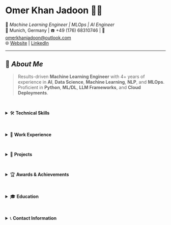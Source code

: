 # **Omer Khan Jadoon** 👨‍💻
🎯 *Machine Learning Engineer | MLOps | AI Engineer*  
📍 Munich, Germany | ☎️ +49 (176) 68310746 | 📧 omerkhanjadoon@outlook.com  
🌐 [Website](http://omerkhanjadoon.com) | [LinkedIn](https://www.linkedin.com/in/omerkhanjadoon)  

___ 

## 🚀 *About Me*  
> Results-driven **Machine Learning Engineer** with 4+ years of experience in **AI**, **Data Science**, **Machine Learning**, **NLP**, and **MLOps**. Proficient in **Python**, **ML/DL**, **LLM Frameworks**, and **Cloud Deployments**.

&nbsp;


<details> 
  <summary>🛠️ <strong>Technical Skills</strong></summary>
  
  **Programming Languages**  
  <img src="https://raw.githubusercontent.com/devicons/devicon/master/icons/python/python-original.svg" alt="python" width="20" height="20"/> `Python` | <img src="https://raw.githubusercontent.com/devicons/devicon/master/icons/javascript/javascript-original.svg" alt="javascript" width="20" height="20"/> `JavaScript` | <img src="https://raw.githubusercontent.com/devicons/devicon/master/icons/c/c-original.svg" alt="c" width="20" height="20"/> `C/C++` | <img src="https://raw.githubusercontent.com/devicons/devicon/master/icons/java/java-original.svg" alt="java" width="20" height="20"/> `Java` | <img src="https://raw.githubusercontent.com/devicons/devicon/master/icons/csharp/csharp-original.svg" alt="csharp" width="20" height="20"/> `C#`

  **Frameworks & Tools**  
  <img src="https://raw.githubusercontent.com/devicons/devicon/master/icons/tensorflow/tensorflow-original.svg" alt="tensorflow" width="20" height="20"/> `TensorFlow` | <img src="https://raw.githubusercontent.com/devicons/devicon/master/icons/pytorch/pytorch-original.svg" alt="pytorch" width="20" height="20"/> `PyTorch` | `🌐 LangChain` | <img src="https://raw.githubusercontent.com/devicons/devicon/master/icons/streamlit/streamlit-original.svg" alt="streamlit" width="20" height="20"/> `Streamlit` | <img src="https://raw.githubusercontent.com/devicons/devicon/master/icons/flask/flask-original.svg" alt="flask" width="20" height="20"/> `Flask` | <img src="https://raw.githubusercontent.com/devicons/devicon/master/icons/django/django-original.svg" alt="django" width="20" height="20"/> `Django`

  **Generative AI Technologies**  
  `🤖 Agentic AI` | `🌐 LLMs (Llama3, Mistral, OpenAI, Gemini Pro)` | `🌟 Multimodal LLMs` | `🧠 VLMs` | `🎨 Diffusion Models` | `🌀 GANs` | `🚀 CrewAI` | `🔗 LangGraph` | `💡 Prompt Engineering`

  **Databases**  
  <img src="https://raw.githubusercontent.com/devicons/devicon/master/icons/mongodb/mongodb-original.svg" alt="mongodb" width="20" height="20"/> `MongoDB` | <img src="https://raw.githubusercontent.com/devicons/devicon/master/icons/mysql/mysql-original.svg" alt="mysql" width="20" height="20"/> `MySQL` | <img src="https://raw.githubusercontent.com/devicons/devicon/master/icons/postgresql/postgresql-original.svg" alt="postgresql" width="20" height="20"/> `PostgreSQL` | `💾 Cosmos DB` | `📚 MongoDB` | `📊 PostgreSQL` | `🔥 Firebase` | `🔑 SQL` | `🗂️ ChromaDB` | `🌲 Pinecone`

  **Deployment Platforms**  
  <img src="https://raw.githubusercontent.com/devicons/devicon/master/icons/azure/azure-original.svg" alt="azure" width="20" height="20"/> `Azure AI` | <img src="https://raw.githubusercontent.com/devicons/devicon/master/icons/amazonwebservices/amazonwebservices-original.svg" alt="aws" width="20" height="20"/> `AWS (EC2, Lambda)` | `🚀 Hugging Face Spaces` | <img src="https://raw.githubusercontent.com/devicons/devicon/master/icons/docker/docker-original.svg" alt="docker" width="20" height="20"/> `Docker` | <img src="https://raw.githubusercontent.com/devicons/devicon/master/icons/kubernetes/kubernetes-original.svg" alt="kubernetes" width="20" height="20"/> `Kubernetes` | `📝 GitLab` | `🌐 LLMOps`

  **AI Techniques**  
  `🎯 Fine-tuning` | `🔄 RAG` | `🧩 Vector Embedding` | `⚡ NN Optimization` | `💡 Prompt Engineering` | `📊 LLM Evaluation`

  **Web Development & AI Workflows**  
  <img src="https://raw.githubusercontent.com/devicons/devicon/master/icons/nextjs/nextjs-original.svg" alt="nextjs" width="20" height="20"/> `Next.js` | <img src="https://raw.githubusercontent.com/devicons/devicon/master/icons/flask/flask-original.svg" alt="flask" width="20" height="20"/> `Flask` | <img src="https://raw.githubusercontent.com/devicons/devicon/master/icons/django/django-original.svg" alt="django" width="20" height="20"/> `Django` | <img src="https://raw.githubusercontent.com/devicons/devicon/master/icons/react/react-original.svg" alt="react" width="20" height="20"/> `React.js` | <img src="https://raw.githubusercontent.com/devicons/devicon/master/icons/fastapi/fastapi-original.svg" alt="fastapi" width="20" height="20"/> `FastAPI` | `🔧 Make` | `🔄 n8n` | `🌀 flowise`

  **Soft Skills**  
  `🧠 Analytical Thinking` | `🛠️ Problem-Solving` | `🤝 Teamwork` | `👥 Leadership` | `🗣️ Communication` | `🔄 Cross-functional Collaboration`

</details>


&nbsp;

<details>
  <summary>💼 <strong>Work Experience</strong></summary>

### **SanaExpert GmbH** *(Jan 2025 – Present)*  
*Artificial Intelligence Specialist | Munich, Germany*  
- 🤖 Automated 85%+ of customer support tickets using AI across multiple countries & platforms.  
- 🛠️ Built Custom AI Agent with Advanced RAG & tool-calling, developed backend API with FastAPI.

### **Amidiro GmbH** *(Dec 2023 – Present)*  
*Werkstudent Generative AI & ML Consultant | Aachen, Germany*  
- 🎧 Lead development of Amidiro Audio Assistant boosting lead conversions by 20%.  
- 🚀 Fine-tuned YOLO v9 on FireNet Dataset, automated safety & maintenance reports.  
- 🔄 Built internal RAG pipeline & trained teams on prompt engineering.

### **Remote Native GmbH** *(Apr 2023 – Oct 2023)*  
*Werkstudent AI & Data Science | Munich, Germany*  
- 🛠️ Created synthetic datasets & fine-tuned BERT models for NER tasks.  
- 🎯 Fine-tuned SAM model for image segmentation & developed a 3D object API.

### **Advance Telecom Services (ATS)** *(Jul 2022 – Apr 2023)*  
*AI Engineer | Remote, USA*  
- ☁️ Deployed CV & NLP models on Azure.  
- 🎯 Built advanced recommendation system for automotive dealerships.

### **National Radio & Telecommunication Corp. (NRTC)** *(Oct 2021 – Jun 2022)*  
*Assistant Manager AI Lab | Haripur, Pakistan*  
- 🏢 Built AI & Big Data Lab for KPK Police.  
- 🕵️‍♂️ Developed OSINT tools & crime forecasting AI.

### **Jadoon Technologies Pvt Ltd (JTPL)** *(Nov 2020 – Oct 2021)*  
*Lead Software Engineer | Haripur, Pakistan*  
- 🌐 Built cross-platform applications, AI models for emotion detection & road safety.

</details>

&nbsp;

<details>
  <summary>📂 <strong>Projects</strong></summary>

- 🎯 **SanaExpert AI Agent**: Multimodal AI Customer Support | FastAPI | Agentic AI *(Jan 2025 - Mar 2025)*  
- 🎧 **Amidiro Audio Assistant**: AI Call Center Agent | Speech Models *(Jan 2024 - Sep 2024)*  
- 🛒 **Safira.AI**: AI-powered E-commerce | LLMs | Azure AI *(Apr 2023 - Sep 2023)*  
- 🔍 **Product Recommendation & Search**: Image-based recommender *(Jan 2023 - Mar 2023)*  
- 🏗️ **Material Defect Detection**: Deep Learning for construction defects *(Oct 2022 - Dec 2022)*  
- 🧠 **Brain Tumor Detection**: U-Net segmentation model *(Jul 2022 - Sep 2022)*  
- 🕵️ **Facial Recognition & ANPR**: YOLO-face based surveillance *(Jan 2022 - May 2022)*  
- 🛰️ **Criminal Investigation System (CIS)**: OSINT tool with Qlik dashboards *(Nov 2021 - Apr 2022)*  
- 🐄 **Cow Diseases Prediction**: CNN-based skin disease detection *(Nov 2020 - Feb 2021)*  
- 🦴 **Osteoarthritis Detection**: ResNet model for severity classification *(Jan 2020 - May 2020)*

</details>

&nbsp;

<details>
  <summary>🏆 <strong>Awards & Achievements</strong></summary>

- 🥇 **Gold Medal/Chancellor Medal**: Top scorer in department *(Oct 2020)*  
- 🏆 **HEC Scholarship Winner**: Merit-based award *(Mar 2018)*  
</details>

&nbsp;

<details>
  <summary>🎓 <strong>Education</strong></summary>

- 🎓 **Friedrich-Alexander-Universität (FAU)** *(Oct 2022 – Present)*  
*Master of Science in Artificial Intelligence | Erlangen, Germany*

- 🎓 **The University of Haripur** *(Sep 2016 – Oct 2020)*  
*Bachelor of Science in Software Engineering | Haripur, Pakistan*

</details>

&nbsp;

<details>
  <summary>📞 <strong>Contact Information</strong></summary>

- ☎️ **Phone**: +49 (176) 68310746  
- 📧 **Email**: [omerkhanjadoons@gmail.com](mailto:omerkhanjadoons@gmail.com)  
- 🌐 **Website**: [omerkhanjadoon.com](http://omerkhanjadoon.com)  
- 💼 **LinkedIn**: [linkedin.com/in/omerkhanjadoon](https://www.linkedin.com/in/omerkhanjadoon)  
- 📘 **Facebook**: [facebook.com/omerkhanjadoon](https://www.facebook.com/omerkhanjadoon/)  
- 📷 **Instagram**: [instagram.com/omerkhanjadoon](https://www.instagram.com/omerkhanjadoon/)

</details>
